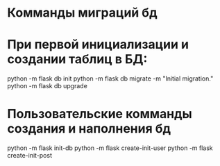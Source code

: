 # Комманды миграций бд
# При первой инициализации и создании таблиц в БД:

python -m flask db init
python -m flask db migrate -m "Initial migration."
python -m flask db upgrade




# Пользовательские комманды создания и наполнения бд
python -m flask init-db
python -m flask create-init-user
python -m flask create-init-post
